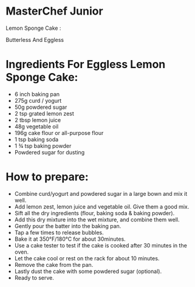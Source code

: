 # **MasterChef Junior**

Lemon Sponge Cake :

Butterless And Eggless

# Ingredients For Eggless Lemon Sponge Cake:

* 6 inch baking pan
* 275g curd / yogurt
* 50g powdered sugar
* 2 tsp grated lemon zest
* 2 tbsp lemon juice
* 48g vegetable oil
* 196g cake flour or all-purpose flour
* 1 tsp baking soda
* 1 ¾ tsp baking powder
* Powdered sugar for dusting

# How to prepare:
* Combine curd/yogurt and powdered sugar in a large bown and mix it well. 
* Add lemon zest, lemon juice and vegetable oil. Give them a good mix.
* Sift all the dry ingredients (flour, baking soda & baking powder). 
* Add this dry mixture into the wet mixture, and combine them well.
* Gently pour the batter into the baking pan. 
* Tap a few times to release bubbles. 
* Bake it at 350°F/180°C for about 30minutes. 
* Use a cake tester to test if the cake is cooked after 30 minutes in the oven.
* Let the cake cool or rest on the rack for about 10 minutes. 
* Remove the cake from the pan. 
* Lastly dust the cake with some powdered sugar (optional). 
* Ready to serve.


